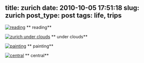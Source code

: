 title: zurich
date: 2010-10-05 17:51:18
slug: zurich
post_type: post
tags: life, trips
---

[![reading](http://farm5.static.flickr.com/4089/5019819909_da6e047b9d.jpg)](http://www.flickr.com/photos/comzeradd/5019819909/) ** reading**

[![zurich under clouds](http://farm5.static.flickr.com/4130/5019820477_cc4f335a49.jpg)](http://www.flickr.com/photos/comzeradd/5019820477/) ** under clouds**

[![painting](http://farm5.static.flickr.com/4083/5020431094_1e8f8d072f.jpg)](http://www.flickr.com/photos/comzeradd/5020431094/) ** painting**

[![central](http://farm5.static.flickr.com/4105/5019826315_14e5acb7ec.jpg)](http://www.flickr.com/photos/comzeradd/5019826315/) ** central**

